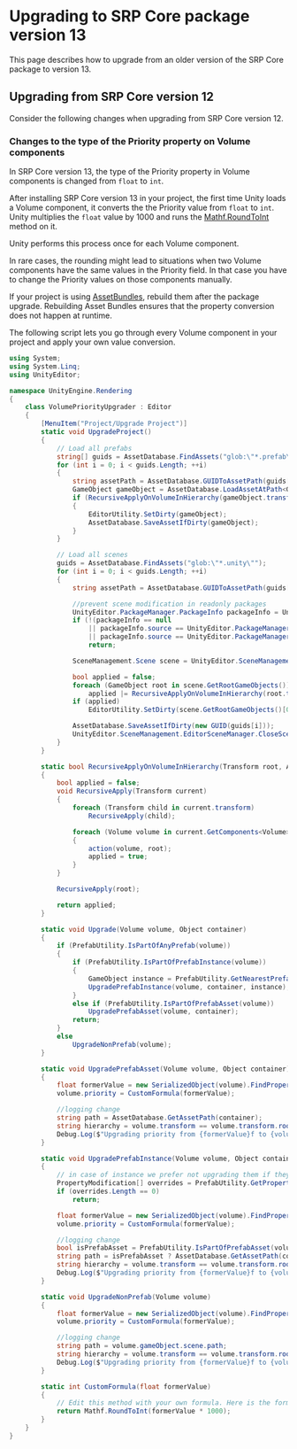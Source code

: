 # Upgrading to SRP Core package version 13

This page describes how to upgrade from an older version of the SRP Core package to version 13.

## Upgrading from SRP Core version 12

Consider the following changes when upgrading from SRP Core version 12.

### Changes to the type of the Priority property on Volume components

In SRP Core version 13, the type of the Priority property in Volume components is changed from `float` to `int`.

After installing SRP Core version 13 in your project, the first time Unity loads a Volume component, it converts the the Priority value from `float` to `int`. Unity multiplies the `float` value by 1000 and runs the [Mathf.RoundToInt](https://docs.unity3d.com/ScriptReference/Mathf.RoundToInt.html) method on it.

Unity performs this process once for each Volume component.

In rare cases, the rounding might lead to situations when two Volume components have the same values in the Priority field. In that case you have to change the Priority values on those components manually.

If your project is using [AssetBundles](https://docs.unity3d.com/2021.2/Documentation/Manual/AssetBundlesIntro.html), rebuild them after the package upgrade. Rebuilding Asset Bundles ensures that the property conversion does not happen at runtime.

The following script lets you go through every Volume component in your project and apply your own value conversion.

```C#
using System;
using System.Linq;
using UnityEditor;

namespace UnityEngine.Rendering
{
    class VolumePriorityUpgrader : Editor
    {
        [MenuItem("Project/Upgrade Project")]
        static void UpgradeProject()
        {
            // Load all prefabs
            string[] guids = AssetDatabase.FindAssets("glob:\"*.prefab\"");
            for (int i = 0; i < guids.Length; ++i)
            {
                string assetPath = AssetDatabase.GUIDToAssetPath(guids[i]);
                GameObject gameObject = AssetDatabase.LoadAssetAtPath<GameObject>(assetPath);
                if (RecursiveApplyOnVolumeInHierarchy(gameObject.transform, Upgrade))
                {
                    EditorUtility.SetDirty(gameObject);
                    AssetDatabase.SaveAssetIfDirty(gameObject);
                }
            }

            // Load all scenes
            guids = AssetDatabase.FindAssets("glob:\"*.unity\"");
            for (int i = 0; i < guids.Length; ++i)
            {
                string assetPath = AssetDatabase.GUIDToAssetPath(guids[i]);

                //prevent scene modification in readonly packages
                UnityEditor.PackageManager.PackageInfo packageInfo = UnityEditor.PackageManager.PackageInfo.FindForAssetPath(assetPath);
                if (!(packageInfo == null
                    || packageInfo.source == UnityEditor.PackageManager.PackageSource.Local
                    || packageInfo.source == UnityEditor.PackageManager.PackageSource.Embedded))
                    return;

                SceneManagement.Scene scene = UnityEditor.SceneManagement.EditorSceneManager.OpenScene(assetPath, UnityEditor.SceneManagement.OpenSceneMode.Additive);

                bool applied = false;
                foreach (GameObject root in scene.GetRootGameObjects())
                    applied |= RecursiveApplyOnVolumeInHierarchy(root.transform, Upgrade);
                if (applied)
                    EditorUtility.SetDirty(scene.GetRootGameObjects()[0]);

                AssetDatabase.SaveAssetIfDirty(new GUID(guids[i]));
                UnityEditor.SceneManagement.EditorSceneManager.CloseScene(scene, removeScene: true);
            }
        }

        static bool RecursiveApplyOnVolumeInHierarchy(Transform root, Action<Volume, Object> action)
        {
            bool applied = false;
            void RecursiveApply(Transform current)
            {
                foreach (Transform child in current.transform)
                    RecursiveApply(child);

                foreach (Volume volume in current.GetComponents<Volume>())
                {
                    action(volume, root);
                    applied = true;
                }
            }

            RecursiveApply(root);

            return applied;
        }

        static void Upgrade(Volume volume, Object container)
        {
            if (PrefabUtility.IsPartOfAnyPrefab(volume))
            {
                if (PrefabUtility.IsPartOfPrefabInstance(volume))
                {
                    GameObject instance = PrefabUtility.GetNearestPrefabInstanceRoot(volume);
                    UpgradePrefabInstance(volume, container, instance);
                }
                else if (PrefabUtility.IsPartOfPrefabAsset(volume))
                    UpgradePrefabAsset(volume, container);
                return;
            }
            else
                UpgradeNonPrefab(volume);
        }

        static void UpgradePrefabAsset(Volume volume, Object container)
        {
            float formerValue = new SerializedObject(volume).FindProperty("m_ObsoletePriority").floatValue;
            volume.priority = CustomFormula(formerValue);

            //logging change
            string path = AssetDatabase.GetAssetPath(container);
            string hierarchy = volume.transform == volume.transform.root ? volume.name : $"{volume.transform.root.name}/{AnimationUtility.CalculateTransformPath(volume.transform, volume.transform.root)}";
            Debug.Log($"Upgrading priority from {formerValue}f to {volume.priority} in prefab:{path}:{hierarchy}");
        }

        static void UpgradePrefabInstance(Volume volume, Object container, GameObject instance)
        {
            // in case of instance we prefer not upgrading them if they don't already have an override as it can add uneeded override onto the instance.
            PropertyModification[] overrides = PrefabUtility.GetPropertyModifications(instance).Where(o => o.target is Volume && (o.propertyPath == "m_Priority" || o.propertyPath == "priority")).ToArray();
            if (overrides.Length == 0)
                return;

            float formerValue = new SerializedObject(volume).FindProperty("m_ObsoletePriority").floatValue;
            volume.priority = CustomFormula(formerValue);

            //logging change
            bool isPrefabAsset = PrefabUtility.IsPartOfPrefabAsset(volume);
            string path = isPrefabAsset ? AssetDatabase.GetAssetPath(container) : volume.gameObject.scene.path;
            string hierarchy = volume.transform == volume.transform.root ? volume.name : $"{volume.transform.root.name}/{AnimationUtility.CalculateTransformPath(volume.transform, volume.transform.root)}";
            Debug.Log($"Upgrading priority from {formerValue}f to {volume.priority} in {(isPrefabAsset ? "prefab" : "scene")}:{path}:{hierarchy}");
        }

        static void UpgradeNonPrefab(Volume volume)
        {
            float formerValue = new SerializedObject(volume).FindProperty("m_ObsoletePriority").floatValue;
            volume.priority = CustomFormula(formerValue);

            //logging change
            string path = volume.gameObject.scene.path;
            string hierarchy = volume.transform == volume.transform.root ? volume.name : $"{volume.transform.root.name}/{AnimationUtility.CalculateTransformPath(volume.transform, volume.transform.root)}";
            Debug.Log($"Upgrading priority from {formerValue}f to {volume.priority} in scene:{path}:{hierarchy}");
        }

        static int CustomFormula(float formerValue)
        {
            // Edit this method with your own formula. Here is the formula currently used by the upgrade mechanisme
            return Mathf.RoundToInt(formerValue * 1000);
        }
    }
}
```